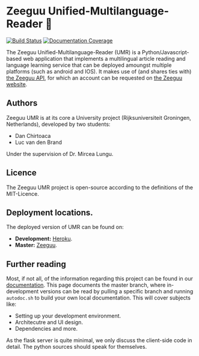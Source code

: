 # Zeeguu Unified-Multilanguage-Reader :closed_book:

[![Build Status](https://travis-ci.org/mircealungu/Unified-Multilanguage-Reader.svg?branch=master)](https://travis-ci.org/mircealungu/Unified-Multilanguage-Reader)
[![Documentation Coverage](https://mircealungu.github.io/Unified-Multilanguage-Reader/badge.svg)](https://mircealungu.github.io/Unified-Multilanguage-Reader/)

The Zeeguu Unified-Multilanguage-Reader (UMR) is a Python/Javascript-based web application that implements a multilingual article reading and language learning service that can be deployed amoungst multiple platforms (such as android and IOS). It makes use of (and shares ties with) [the Zeeguu API](https://github.com/mircealungu/Zeeguu-API), for which an account can be requested on [the Zeeguu website](https://www.zeeguu.unibe.ch).

## Authors
Zeeguu UMR is at its core a University project (Rijksuniversiteit Groningen, Netherlands), developed by two students:
- Dan Chirtoaca
- Luc van den Brand

Under the supervision of Dr. Mircea Lungu.

## Licence
The Zeeguu UMR project is open-source according to the definitions of the MIT-Licence.

## Deployment locations.
The deployed version of UMR can be found on:
- **Development:** [Heroku](https://zeeguu-umr.herokuapp.com/articles).
- **Master:** [Zeeguu](https://www.zeeguu.unibe.ch/reader/articles).

## Further reading
Most, if not all, of the information regarding this project can be found in our [documentation](https://mircealungu.github.io/Unified-Multilanguage-Reader/). This page documents the master branch, where in-development versions can be read by pulling a specific branch and running `autodoc.sh` to build your own local documentation.
This will cover subjects like:
- Setting up your development environment.
- Architecutre and UI design.
- Dependencies
and more.

As the flask server is quite minimal, we only discuss the client-side code in detail. The python sources should speak for themselves.
